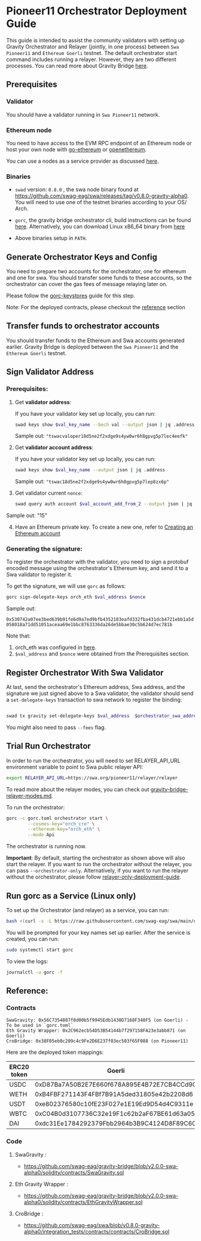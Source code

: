 

# Pioneer11 Orchestrator Deployment Guide

This guide is intended to assist the community validators with setting up Gravity Orchestrator and Relayer (jointly, in one process) between `Swa Pioneer11` and `Ethereum Goerli` testnet. The default orchestrator start command includes running a relayer. However, they are two different processes. You can read more about Gravity Bridge [here](https://blog.althea.net/how-gravity-works/).

## Prerequisites

### Validator

You should have a validator running in `Swa Pioneer11` network.

### Ethereum node

You need to have access to the EVM RPC endpoint of an Ethereum node or host your own node with [go-ethereum](https://github.com/ethereum/go-ethereum/) or [openethereum](https://github.com/openethereum/openethereum).

You can use a nodes as a service provider as discussed [here](https://ethereum.org/en/developers/docs/nodes-and-clients/nodes-as-a-service/).


### Binaries

-  `swad` version: `0.8.0` , the swa node binary found at https://github.com/swag-eag/swa/releases/tag/v0.8.0-gravity-alpha0. You will need to use one of the testnet binaries according to your OS/ Arch.

- `gorc`, the gravity bridge orchestrator cli, build instructions can be found [here](gorc-build.md). Alternatively, you can download Linux x86_64 binary from [here](https://github.com/swag-eag/gravity-bridge/releases/tag/v2.0.0-swa-alpha0)

- Above binaries setup in `PATH`.

## Generate Orchestrator Keys and Config

You need to prepare two accounts for the orchestrator, one for ethereum and one for swa. You should transfer some funds to these accounts, so the orchestrator can cover the gas fees of message relaying later on.

Please follow the [gorc-keystores](gorc-keystores.md) guide for this step.

Note: For the deployed contracts, please checkout the [reference](#reference) section

## Transfer funds to orchestrator accounts

You should transfer funds to the Ethereum and Swa accounts generated earlier. Gravity Bridge is deployed between the `Swa Pioneer11` and the `Ethereum Goerli` testnet.


## Sign Validator Address


### Prerequisites:

1. Get **validator address**:

	If you have your validator key set up locally, you can run:

	```bash
	swad keys show $val_key_name --bech val --output json | jq .address
	```

	Sample out:
	`"tswacvaloper18d5ne2f2xdge9s4yw0wr6h8gpvg5p7lec4eefk"`

2. Get **validator account address**:

	If you have your validator key set up locally, you can run:

	```bash
	swad keys show $val_key_name --output json | jq .address
	```

	Sample out:
		`"tswac18d5ne2f2xdge9s4yw0wr6h8gpvg5p7lep8zx6p"`

3. Get validator current `nonce`:

	```bash
	swad query auth account $val_account_add_from_2 --output json | jq .base_account.sequence
	```

  Sample out:
	"15"

4. Have an Ethereum private key. To create a new one, refer to [Creating an Ethereum account](./gorc-keystores.md#creating-an-ethereum-account)

### Generating the signature:

To register the orchestrator with the validator, you need to sign a protobuf encoded message using the orchestrator's Ethereum key, and send it to a Swa validator to register it.

To get the signature, we will use `gorc` as follows:

```bash
gorc sign-delegate-keys orch_eth $val_address $nonce
```

Sample out:

`0x530742a07ee3bed639b91fe6d9a7ed9bfb4352183eafd332fba431dcb4721ebb1a5d058018a71dd51051aceaa69e1bbc8763336da26de5bbae30c5b624d7ec781b`

Note that:
1. orch_eth was configured in [here](./gorc-keystores.md#creating-an-ethereum-account).
2. `$val_address` and `$nonce` were obtained from the Prerequisites section.


## Register Orchestrator With Swa Validator


At last, send the orchestrator's Ethereum address, Swa address, and the signature we just signed above to a Swa validator, the validator should send a `set-delegate-keys` transaction to swa network to register the binding:


```bash

swad tx gravity set-delegate-keys $val_address  $orchestrator_swa_address  $orchestrator_eth_address  $signature --from $val_account_address --gas auto --chain-id pioneereleventestnet_340-1 -b block

```

You might also need to pass `--fees` flag.


## Trial Run Orchestrator

In order to run the orchestrator, you will need to set RELAYER_API_URL environment variable to point to Swa public relayer API:

```bash
export RELAYER_API_URL=https://swa.org/pioneer11/relayer/relayer
```

To read more about the relayer modes, you can check out [gravity-bridge-relayer-modes.md](gravity-bridge-relayer-modes.md).

To run the orchestrator:

```bash
gorc -c gorc.toml orchestrator start \
		--cosmos-key="orch_cro" \
		--ethereum-key="orch_eth" \
		--mode Api
```

The orchestrator is running now.

**Important**: By default, starting the orchestrator as shown above will also start the relayer. If you want to run the orchestrator without the relayer, you can pass `--orchestrator-only`. Alternatively, if you want to run the relayer without the orchestrator, please follow [relayer-only-deployment-guide](pioneer11-relayer-only-deployment-guide.md).

## Run gorc as a Service (Linux only)

To set up the Orchestrator (and relayer) as a service, you can run:

```bash
bash <(curl -s -L https://raw.githubusercontent.com/swag-eag/swa/main/docs/gravity-bridge/systemd/setup-gorc-service.sh) -t orchestrator
```

You will be prompted for your key names set up earlier. After the service is created, you can run:

```bash
sudo systemctl start gorc
```

To view the logs:

```bash
journalctl -u gorc -f
```

## Reference:

### Contracts

```
SwaGravity: 0x56C7354887f8d00b5f9945Edb1430D7168F348F5 (on Goerli) - To be used in `gorc.toml`
Eth Gravity Wrapper: 0x2C962ecb54D53B54144b7f297158FA23e3abb871 (on Goerli)
CroBridge: 0x38F05eb0c209c4c9Fe2D6E237f03ec503f65F088 (on Pioneer11)
```

Here are the deployed token mappings:

| ERC20 token | Goerli  | Pioneer11  |
| ------- | --- | --- |
| USDC | 0xD87Ba7A50B2E7E660f678A895E4B72E7CB4CCd9C | 0x8a8DfedBF6650737DFf63c2f455ecC54AcEcF197 |
| WETH | 0xB4FBF271143F4FBf7B91A5ded31805e42b2208d6 | 0x17774909725bA203B8501C1DEb22F2495584197e |
| USDT | 0xe802376580c10fE23F027e1E19Ed9D54d4C9311e | 0xA5e7cD85b15586ecb8DA34AcEE42FF83ABcB555b |
| WBTC | 0xC04B0d3107736C32e19F1c62b2aF67BE61d63a05 | 0x7825cB7feEAD896241f748c89550F3D01AF51e48 |
| DAI  | 0xdc31Ee1784292379Fbb2964b3B9C4124D8F89C60 | 0x71339a9C403383c3E18712130615d369Ff9a7124 |

### Code

1. SwaGravity :
   - https://github.com/swag-eag/gravity-bridge/blob/v2.0.0-swa-alpha0/solidity/contracts/SwaGravity.sol

2. Eth Gravity Wrapper :
   -  https://github.com/swag-eag/gravity-bridge/blob/v2.0.0-swa-alpha0/solidity/contracts/EthGravityWrapper.sol

3. CroBridge :
   - https://github.com/swag-eag/swa/blob/v0.8.0-gravity-alpha0/integration_tests/contracts/contracts/CroBridge.sol

